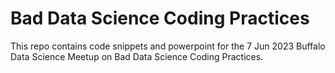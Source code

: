 # Bad Data Science Coding Practices

This repo contains code snippets and powerpoint for the 7 Jun 2023 Buffalo Data Science Meetup on Bad Data Science Coding Practices.
